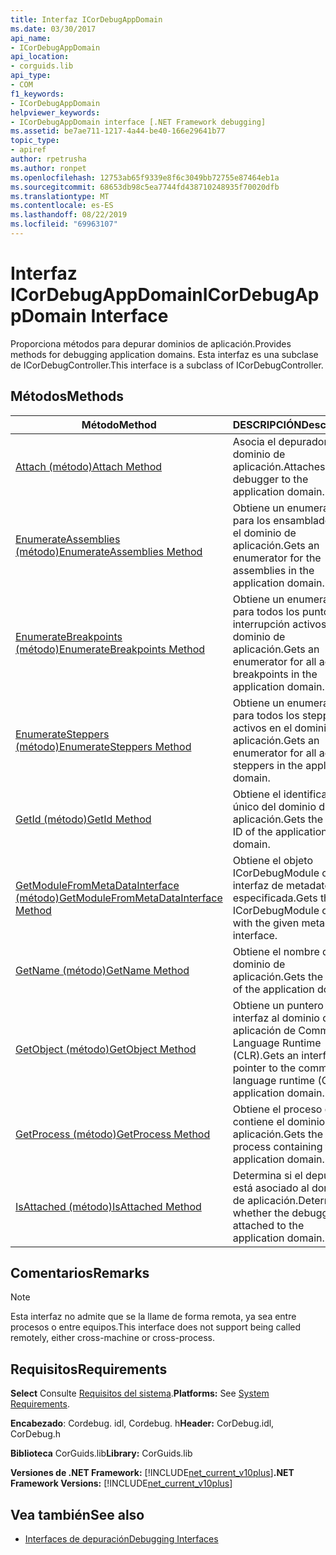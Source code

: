 ```yaml
---
title: Interfaz ICorDebugAppDomain
ms.date: 03/30/2017
api_name:
- ICorDebugAppDomain
api_location:
- corguids.lib
api_type:
- COM
f1_keywords:
- ICorDebugAppDomain
helpviewer_keywords:
- ICorDebugAppDomain interface [.NET Framework debugging]
ms.assetid: be7ae711-1217-4a44-be40-166e29641b77
topic_type:
- apiref
author: rpetrusha
ms.author: ronpet
ms.openlocfilehash: 12753ab65f9339e8f6c3049bb72755e87464eb1a
ms.sourcegitcommit: 68653db98c5ea7744fd438710248935f70020dfb
ms.translationtype: MT
ms.contentlocale: es-ES
ms.lasthandoff: 08/22/2019
ms.locfileid: "69963107"
---
```

# <a name="icordebugappdomain-interface"></a><span data-ttu-id="9eea9-102">Interfaz ICorDebugAppDomain</span><span class="sxs-lookup"><span data-stu-id="9eea9-102">ICorDebugAppDomain Interface</span></span>

<span data-ttu-id="9eea9-103">Proporciona métodos para depurar dominios de aplicación.</span><span class="sxs-lookup"><span data-stu-id="9eea9-103">Provides methods for debugging application domains.</span></span> <span data-ttu-id="9eea9-104">Esta interfaz es una subclase de ICorDebugController.</span><span class="sxs-lookup"><span data-stu-id="9eea9-104">This interface is a subclass of ICorDebugController.</span></span>  
  
## <a name="methods"></a><span data-ttu-id="9eea9-105">Métodos</span><span class="sxs-lookup"><span data-stu-id="9eea9-105">Methods</span></span>  
  
|<span data-ttu-id="9eea9-106">Método</span><span class="sxs-lookup"><span data-stu-id="9eea9-106">Method</span></span>|<span data-ttu-id="9eea9-107">DESCRIPCIÓN</span><span class="sxs-lookup"><span data-stu-id="9eea9-107">Description</span></span>|  
|------------|-----------------|  
|[<span data-ttu-id="9eea9-108">Attach (método)</span><span class="sxs-lookup"><span data-stu-id="9eea9-108">Attach Method</span></span>](../../../../docs/framework/unmanaged-api/debugging/icordebugappdomain-attach-method.md)|<span data-ttu-id="9eea9-109">Asocia el depurador al dominio de aplicación.</span><span class="sxs-lookup"><span data-stu-id="9eea9-109">Attaches the debugger to the application domain.</span></span>|  
|[<span data-ttu-id="9eea9-110">EnumerateAssemblies (método)</span><span class="sxs-lookup"><span data-stu-id="9eea9-110">EnumerateAssemblies Method</span></span>](../../../../docs/framework/unmanaged-api/debugging/icordebugappdomain-enumerateassemblies-method.md)|<span data-ttu-id="9eea9-111">Obtiene un enumerador para los ensamblados en el dominio de aplicación.</span><span class="sxs-lookup"><span data-stu-id="9eea9-111">Gets an enumerator for the assemblies in the application domain.</span></span>|  
|[<span data-ttu-id="9eea9-112">EnumerateBreakpoints (método)</span><span class="sxs-lookup"><span data-stu-id="9eea9-112">EnumerateBreakpoints Method</span></span>](../../../../docs/framework/unmanaged-api/debugging/icordebugappdomain-enumeratebreakpoints-method.md)|<span data-ttu-id="9eea9-113">Obtiene un enumerador para todos los puntos de interrupción activos en el dominio de aplicación.</span><span class="sxs-lookup"><span data-stu-id="9eea9-113">Gets an enumerator for all active breakpoints in the application domain.</span></span>|  
|[<span data-ttu-id="9eea9-114">EnumerateSteppers (método)</span><span class="sxs-lookup"><span data-stu-id="9eea9-114">EnumerateSteppers Method</span></span>](../../../../docs/framework/unmanaged-api/debugging/icordebugappdomain-enumeratesteppers-method.md)|<span data-ttu-id="9eea9-115">Obtiene un enumerador para todos los steppers activos en el dominio de aplicación.</span><span class="sxs-lookup"><span data-stu-id="9eea9-115">Gets an enumerator for all active steppers in the application domain.</span></span>|  
|[<span data-ttu-id="9eea9-116">GetId (método)</span><span class="sxs-lookup"><span data-stu-id="9eea9-116">GetId Method</span></span>](../../../../docs/framework/unmanaged-api/debugging/icordebugappdomain-getid-method.md)|<span data-ttu-id="9eea9-117">Obtiene el identificador único del dominio de aplicación.</span><span class="sxs-lookup"><span data-stu-id="9eea9-117">Gets the unique ID of the application domain.</span></span>|  
|[<span data-ttu-id="9eea9-118">GetModuleFromMetaDataInterface (método)</span><span class="sxs-lookup"><span data-stu-id="9eea9-118">GetModuleFromMetaDataInterface Method</span></span>](../../../../docs/framework/unmanaged-api/debugging/icordebugappdomain-getmodulefrommetadatainterface-method.md)|<span data-ttu-id="9eea9-119">Obtiene el objeto ICorDebugModule con la interfaz de metadatos especificada.</span><span class="sxs-lookup"><span data-stu-id="9eea9-119">Gets the ICorDebugModule object with the given metadata interface.</span></span>|  
|[<span data-ttu-id="9eea9-120">GetName (método)</span><span class="sxs-lookup"><span data-stu-id="9eea9-120">GetName Method</span></span>](../../../../docs/framework/unmanaged-api/debugging/icordebugappdomain-getname-method.md)|<span data-ttu-id="9eea9-121">Obtiene el nombre del dominio de aplicación.</span><span class="sxs-lookup"><span data-stu-id="9eea9-121">Gets the name of the application domain.</span></span>|  
|[<span data-ttu-id="9eea9-122">GetObject (método)</span><span class="sxs-lookup"><span data-stu-id="9eea9-122">GetObject Method</span></span>](../../../../docs/framework/unmanaged-api/debugging/icordebugappdomain-getobject-method.md)|<span data-ttu-id="9eea9-123">Obtiene un puntero de interfaz al dominio de aplicación de Common Language Runtime (CLR).</span><span class="sxs-lookup"><span data-stu-id="9eea9-123">Gets an interface pointer to the common language runtime (CLR) application domain.</span></span>|  
|[<span data-ttu-id="9eea9-124">GetProcess (método)</span><span class="sxs-lookup"><span data-stu-id="9eea9-124">GetProcess Method</span></span>](../../../../docs/framework/unmanaged-api/debugging/icordebugappdomain-getprocess-method.md)|<span data-ttu-id="9eea9-125">Obtiene el proceso que contiene el dominio de aplicación.</span><span class="sxs-lookup"><span data-stu-id="9eea9-125">Gets the process containing the application domain.</span></span>|  
|[<span data-ttu-id="9eea9-126">IsAttached (método)</span><span class="sxs-lookup"><span data-stu-id="9eea9-126">IsAttached Method</span></span>](../../../../docs/framework/unmanaged-api/debugging/icordebugappdomain-isattached-method.md)|<span data-ttu-id="9eea9-127">Determina si el depurador está asociado al dominio de aplicación.</span><span class="sxs-lookup"><span data-stu-id="9eea9-127">Determines whether the debugger is attached to the application domain.</span></span>|  
  
## <a name="remarks"></a><span data-ttu-id="9eea9-128">Comentarios</span><span class="sxs-lookup"><span data-stu-id="9eea9-128">Remarks</span></span>  
  
> [!NOTE]
> <span data-ttu-id="9eea9-129">Esta interfaz no admite que se la llame de forma remota, ya sea entre procesos o entre equipos.</span><span class="sxs-lookup"><span data-stu-id="9eea9-129">This interface does not support being called remotely, either cross-machine or cross-process.</span></span>  
  
## <a name="requirements"></a><span data-ttu-id="9eea9-130">Requisitos</span><span class="sxs-lookup"><span data-stu-id="9eea9-130">Requirements</span></span>  
 <span data-ttu-id="9eea9-131">**Select** Consulte [Requisitos del sistema](../../../../docs/framework/get-started/system-requirements.md).</span><span class="sxs-lookup"><span data-stu-id="9eea9-131">**Platforms:** See [System Requirements](../../../../docs/framework/get-started/system-requirements.md).</span></span>  
  
 <span data-ttu-id="9eea9-132">**Encabezado**: Cordebug. idl, Cordebug. h</span><span class="sxs-lookup"><span data-stu-id="9eea9-132">**Header:** CorDebug.idl, CorDebug.h</span></span>  
  
 <span data-ttu-id="9eea9-133">**Biblioteca** CorGuids.lib</span><span class="sxs-lookup"><span data-stu-id="9eea9-133">**Library:** CorGuids.lib</span></span>  
  
 <span data-ttu-id="9eea9-134">**Versiones de .NET Framework:** [!INCLUDE[net_current_v10plus](../../../../includes/net-current-v10plus-md.md)]</span><span class="sxs-lookup"><span data-stu-id="9eea9-134">**.NET Framework Versions:** [!INCLUDE[net_current_v10plus](../../../../includes/net-current-v10plus-md.md)]</span></span>  
  
## <a name="see-also"></a><span data-ttu-id="9eea9-135">Vea también</span><span class="sxs-lookup"><span data-stu-id="9eea9-135">See also</span></span>

- [<span data-ttu-id="9eea9-136">Interfaces de depuración</span><span class="sxs-lookup"><span data-stu-id="9eea9-136">Debugging Interfaces</span></span>](../../../../docs/framework/unmanaged-api/debugging/debugging-interfaces.md)
